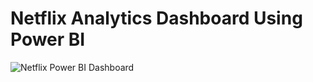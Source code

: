 # Netflix Analytics Dashboard Using Power BI
![Netflix Power BI Dashboard](https://github.com/aftabalammansoori/Netflix-Power-BI-Analysis/blob/main/Netflix%20Power%20BI%20.png)
